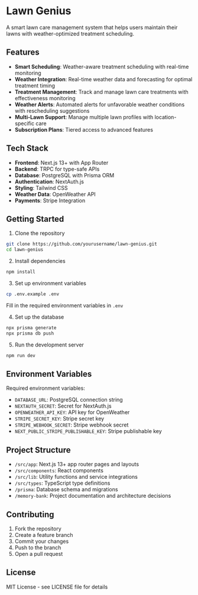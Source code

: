 # Lawn Genius

A smart lawn care management system that helps users maintain their lawns with weather-optimized treatment scheduling.

## Features

- **Smart Scheduling**: Weather-aware treatment scheduling with real-time monitoring
- **Weather Integration**: Real-time weather data and forecasting for optimal treatment timing
- **Treatment Management**: Track and manage lawn care treatments with effectiveness monitoring
- **Weather Alerts**: Automated alerts for unfavorable weather conditions with rescheduling suggestions
- **Multi-Lawn Support**: Manage multiple lawn profiles with location-specific care
- **Subscription Plans**: Tiered access to advanced features

## Tech Stack

- **Frontend**: Next.js 13+ with App Router
- **Backend**: TRPC for type-safe APIs
- **Database**: PostgreSQL with Prisma ORM
- **Authentication**: NextAuth.js
- **Styling**: Tailwind CSS
- **Weather Data**: OpenWeather API
- **Payments**: Stripe Integration

## Getting Started

1. Clone the repository
```bash
git clone https://github.com/yourusername/lawn-genius.git
cd lawn-genius
```

2. Install dependencies
```bash
npm install
```

3. Set up environment variables
```bash
cp .env.example .env
```
Fill in the required environment variables in `.env`

4. Set up the database
```bash
npx prisma generate
npx prisma db push
```

5. Run the development server
```bash
npm run dev
```

## Environment Variables

Required environment variables:
- `DATABASE_URL`: PostgreSQL connection string
- `NEXTAUTH_SECRET`: Secret for NextAuth.js
- `OPENWEATHER_API_KEY`: API key for OpenWeather
- `STRIPE_SECRET_KEY`: Stripe secret key
- `STRIPE_WEBHOOK_SECRET`: Stripe webhook secret
- `NEXT_PUBLIC_STRIPE_PUBLISHABLE_KEY`: Stripe publishable key

## Project Structure

- `/src/app`: Next.js 13+ app router pages and layouts
- `/src/components`: React components
- `/src/lib`: Utility functions and service integrations
- `/src/types`: TypeScript type definitions
- `/prisma`: Database schema and migrations
- `/memory-bank`: Project documentation and architecture decisions

## Contributing

1. Fork the repository
2. Create a feature branch
3. Commit your changes
4. Push to the branch
5. Open a pull request

## License

MIT License - see LICENSE file for details
